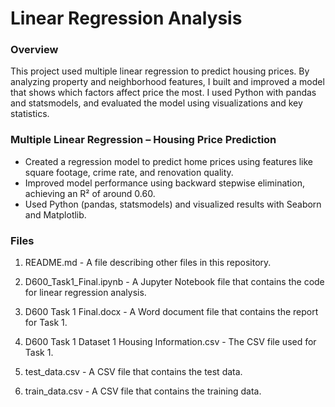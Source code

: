 # Linear Regression Analysis
### Overview
This project used multiple linear regression to predict housing prices. By analyzing property and neighborhood features, I built and improved a model that shows which factors affect price the most. I used Python with pandas and statsmodels, and evaluated the model using visualizations and key statistics.

### Multiple Linear Regression – Housing Price Prediction
-	Created a regression model to predict home prices using features like square footage, crime rate, and renovation quality.
-	Improved model performance using backward stepwise elimination, achieving an R² of around 0.60.
-	Used Python (pandas, statsmodels) and visualized results with Seaborn and Matplotlib.

### Files
1. README.md - A file describing other files in this repository.

2. D600_Task1_Final.ipynb - A Jupyter Notebook file that contains the code for linear regression analysis.

3. D600 Task 1 Final.docx - A Word document file that contains the report for Task 1.

4. D600 Task 1 Dataset 1 Housing Information.csv - The CSV file used for Task 1.

5. test_data.csv - A CSV file that contains the test data.

6. train_data.csv - A CSV file that contains the training data.
